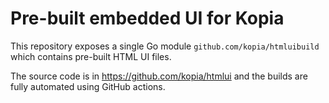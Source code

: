 # Pre-built embedded UI for Kopia

This repository exposes a single Go module `github.com/kopia/htmluibuild` which contains pre-built HTML UI files.

The source code is in https://github.com/kopia/htmlui and the builds are fully automated using GitHub actions.
